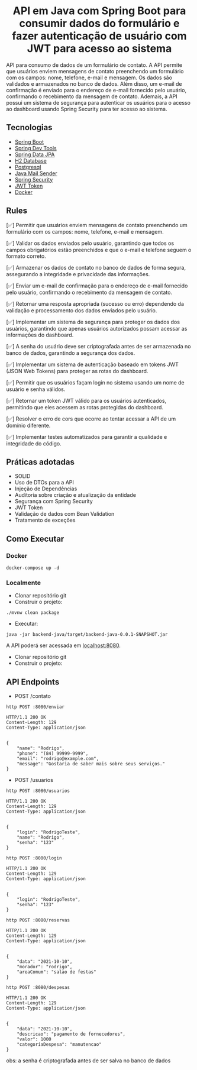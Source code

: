 <h1 align="center">
  API em Java com Spring Boot para consumir dados do formulário e fazer autenticação de usuário com JWT para acesso ao sistema
</h1>

API para consumo de dados de um formulário de contato. A API permite que usuários enviem mensagens de contato preenchendo um formulário com os campos: nome, telefone, e-mail e mensagem. Os dados são validados e armazenados no banco de dados. Além disso, um e-mail de confirmação é enviado para o endereço de e-mail fornecido pelo usuário, confirmando o recebimento da mensagem de contato. Ademais, a API possui um sistema de segurança para autenticar os usuários para o acesso ao dashboard usando Spring Security para ter acesso ao sistema.

## Tecnologias

-   [Spring Boot](https://spring.io/projects/spring-boot)
-   [Spring Dev Tools](https://spring.io/tools)
-   [Spring Data JPA](https://docs.spring.io/spring-data/jpa/reference/jpa/query-methods.html#jpa.query-methods.at-query)
-   [H2 Database](https://docs.spring.io/spring-framework/)
-   [Postgresql](https://www.postgresql.org/)
-   [Java Mail Sender](https://docs.spring.io/spring-framework/)
-   [Spring Security](https://spring.io/guides/gs/securing-web)
-   [JWT Token](https://jwt.io/)
-   [Docker](https://www.docker.com/)

## Rules

[✅] Permitir que usuários enviem mensagens de contato preenchendo um formulário com os campos: nome, telefone, e-mail e mensagem.

[✅] Validar os dados enviados pelo usuário, garantindo que todos os campos obrigatórios estão preenchidos e que o e-mail e telefone seguem o formato correto.

[✅] Armazenar os dados de contato no banco de dados de forma segura, assegurando a integridade e privacidade das informações.

[✅] Enviar um e-mail de confirmação para o endereço de e-mail fornecido pelo usuário, confirmando o recebimento da mensagem de contato.

[✅] Retornar uma resposta apropriada (sucesso ou erro) dependendo da validação e processamento dos dados enviados pelo usuário.

[✅] Implementar um sistema de segurança para proteger os dados dos usuários, garantindo que apenas usuários autorizados possam acessar as informações do dashboard.

[✅] A senha do usuário deve ser criptografada antes de ser armazenada no banco de dados, garantindo a segurança dos dados.

[✅] Implementar um sistema de autenticação baseado em tokens JWT (JSON Web Tokens) para proteger as rotas do dashboard.

[✅] Permitir que os usuários façam login no sistema usando um nome de usuário e senha válidos.

[✅] Retornar um token JWT válido para os usuários autenticados, permitindo que eles acessem as rotas protegidas do dashboard.

[✅] Resolver o erro de cors que ocorre ao tentar acessar a API de um domínio diferente.

[✅] Implementar testes automatizados para garantir a qualidade e integridade do código.

## Práticas adotadas

-   SOLID
-   Uso de DTOs para a API
-   Injeção de Dependências
-   Auditoria sobre criação e atualização da entidade
-   Segurança com Spring Security
-   JWT Token
-   Validação de dados com Bean Validation
-   Tratamento de exceções

## Como Executar

### Docker

```
docker-compose up -d
```

### Localmente

-   Clonar repositório git
-   Construir o projeto:

```
./mvnw clean package
```

-   Executar:

```
java -jar backend-java/target/backend-java-0.0.1-SNAPSHOT.jar
```

A API poderá ser acessada em [localhost:8080](http://localhost:8080).

-   Clonar repositório git
-   Construir o projeto:

## API Endpoints

-   POST /contato

```
http POST :8080/enviar

HTTP/1.1 200 OK
Content-Length: 129
Content-Type: application/json


{
    "name": "Rodrigo",
    "phone": "(84) 99999-9999",
    "email": "rodrigo@example.com",
    "message": "Gostaria de saber mais sobre seus serviços."
}
```

-   POST /usuarios

```
http POST :8080/usuarios

HTTP/1.1 200 OK
Content-Length: 129
Content-Type: application/json


{
    "login": "RodrigoTeste",
    "name": "Rodrigo",
    "senha": "123"
}
```


```
http POST :8080/login

HTTP/1.1 200 OK
Content-Length: 129
Content-Type: application/json


{
    "login": "RodrigoTeste",
    "senha": "123"
}
```

```
http POST :8080/reservas

HTTP/1.1 200 OK
Content-Length: 129
Content-Type: application/json


{
    "data": "2021-10-10",
    "morador": "rodrigo",
    "areaComum": "salao de festas"
}
```

```
http POST :8080/despesas

HTTP/1.1 200 OK
Content-Length: 129
Content-Type: application/json


{
    "data": "2021-10-10",
    "descricao": "pagamento de fornecedores",
    "valor": 1000
    "categoriaDespesa": "manutencao"
}
```


obs: a senha é criptografada antes de ser salva no banco de dados
